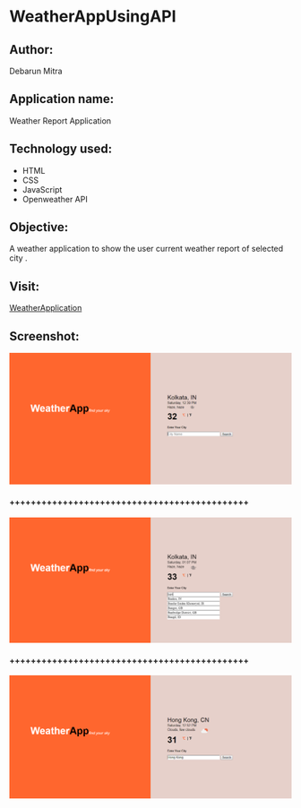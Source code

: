 # WeatherAppUsingAPI
## Author:
Debarun Mitra
## Application name: 
Weather Report Application
## Technology used: 
 - HTML
 - CSS
 - JavaScript
 - Openweather API  
## Objective: 
A weather application to show the user current weather report of selected city .
## Visit:
[WeatherApplication](https://debarunmitra.github.io/WeatherReportApp/)
## Screenshot:
![shot1](images/img1.PNG)
#### +++++++++++++++++++++++++++++++++++++++++++++
![shot2](images/img2.PNG)
#### +++++++++++++++++++++++++++++++++++++++++++++
![shot3](images/img3.PNG)
